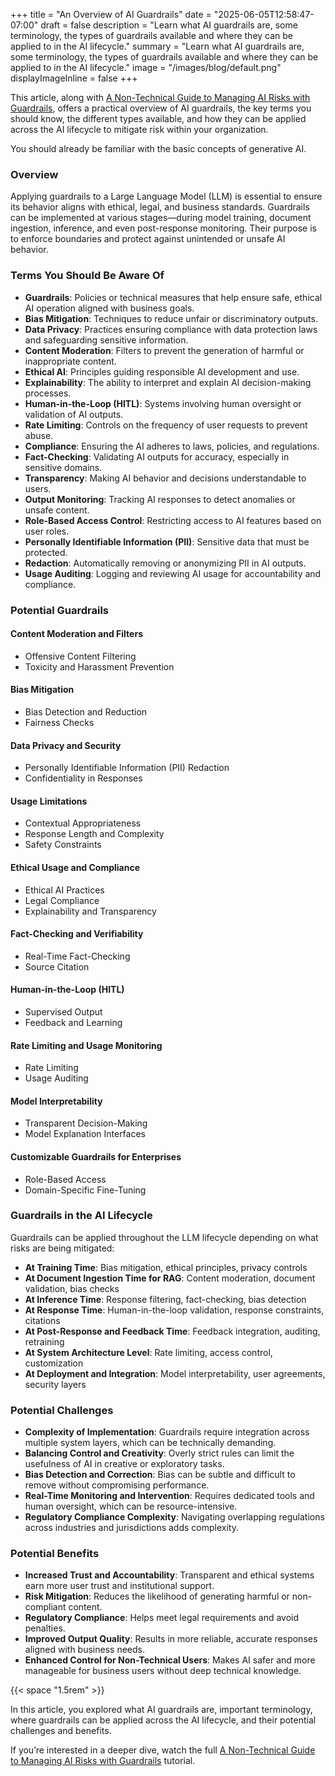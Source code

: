+++
title = "An Overview of AI Guardrails"
date = "2025-06-05T12:58:47-07:00"
draft = false
description = "Learn what AI guardrails are, some terminology, the types of guardrails available and where they can be applied to in the AI lifecycle."
summary = "Learn what AI guardrails are, some terminology, the types of guardrails available and where they can be applied to in the AI lifecycle."
image = "/images/blog/default.png"
displayImageInline = false
+++

This article, along with [A Non-Technical Guide to Managing AI Risks with Guardrails](https://www.youtube.com/watch?v=o_SYAN6KMGI), offers a practical overview of AI guardrails, the key terms you should know, the different types available, and how they can be applied across the AI lifecycle to mitigate risk within your organization.

You should already be familiar with the basic concepts of generative AI.

### Overview

Applying guardrails to a Large Language Model (LLM) is essential to ensure its behavior aligns with ethical, legal, and business standards. Guardrails can be implemented at various stages—during model training, document ingestion, inference, and even post-response monitoring. Their purpose is to enforce boundaries and protect against unintended or unsafe AI behavior.

### Terms You Should Be Aware Of

- **Guardrails**: Policies or technical measures that help ensure safe, ethical AI operation aligned with business goals.
- **Bias Mitigation**: Techniques to reduce unfair or discriminatory outputs.
- **Data Privacy**: Practices ensuring compliance with data protection laws and safeguarding sensitive information.
- **Content Moderation**: Filters to prevent the generation of harmful or inappropriate content.
- **Ethical AI**: Principles guiding responsible AI development and use.
- **Explainability**: The ability to interpret and explain AI decision-making processes.
- **Human-in-the-Loop (HITL)**: Systems involving human oversight or validation of AI outputs.
- **Rate Limiting**: Controls on the frequency of user requests to prevent abuse.
- **Compliance**: Ensuring the AI adheres to laws, policies, and regulations.
- **Fact-Checking**: Validating AI outputs for accuracy, especially in sensitive domains.
- **Transparency**: Making AI behavior and decisions understandable to users.
- **Output Monitoring**: Tracking AI responses to detect anomalies or unsafe content.
- **Role-Based Access Control**: Restricting access to AI features based on user roles.
- **Personally Identifiable Information (PII)**: Sensitive data that must be protected.
- **Redaction**: Automatically removing or anonymizing PII in AI outputs.
- **Usage Auditing**: Logging and reviewing AI usage for accountability and compliance.

### Potential Guardrails

#### Content Moderation and Filters
- Offensive Content Filtering  
- Toxicity and Harassment Prevention

#### Bias Mitigation
- Bias Detection and Reduction  
- Fairness Checks

#### Data Privacy and Security
- Personally Identifiable Information (PII) Redaction  
- Confidentiality in Responses

#### Usage Limitations
- Contextual Appropriateness  
- Response Length and Complexity  
- Safety Constraints

#### Ethical Usage and Compliance
- Ethical AI Practices  
- Legal Compliance  
- Explainability and Transparency

#### Fact-Checking and Verifiability
- Real-Time Fact-Checking  
- Source Citation

#### Human-in-the-Loop (HITL)
- Supervised Output  
- Feedback and Learning

#### Rate Limiting and Usage Monitoring
- Rate Limiting  
- Usage Auditing

#### Model Interpretability
- Transparent Decision-Making  
- Model Explanation Interfaces

#### Customizable Guardrails for Enterprises
- Role-Based Access  
- Domain-Specific Fine-Tuning

### Guardrails in the AI Lifecycle

Guardrails can be applied throughout the LLM lifecycle depending on what risks are being mitigated:

- **At Training Time**: Bias mitigation, ethical principles, privacy controls  
- **At Document Ingestion Time for RAG**: Content moderation, document validation, bias checks  
- **At Inference Time**: Response filtering, fact-checking, bias detection  
- **At Response Time**: Human-in-the-loop validation, response constraints, citations  
- **At Post-Response and Feedback Time**: Feedback integration, auditing, retraining  
- **At System Architecture Level**: Rate limiting, access control, customization  
- **At Deployment and Integration**: Model interpretability, user agreements, security layers

### Potential Challenges

- **Complexity of Implementation**: Guardrails require integration across multiple system layers, which can be technically demanding.
- **Balancing Control and Creativity**: Overly strict rules can limit the usefulness of AI in creative or exploratory tasks.
- **Bias Detection and Correction**: Bias can be subtle and difficult to remove without compromising performance.
- **Real-Time Monitoring and Intervention**: Requires dedicated tools and human oversight, which can be resource-intensive.
- **Regulatory Compliance Complexity**: Navigating overlapping regulations across industries and jurisdictions adds complexity.

### Potential Benefits

- **Increased Trust and Accountability**: Transparent and ethical systems earn more user trust and institutional support.
- **Risk Mitigation**: Reduces the likelihood of generating harmful or non-compliant content.
- **Regulatory Compliance**: Helps meet legal requirements and avoid penalties.
- **Improved Output Quality**: Results in more reliable, accurate responses aligned with business needs.
- **Enhanced Control for Non-Technical Users**: Makes AI safer and more manageable for business users without deep technical knowledge.

{{< space "1.5rem" >}}

In this article, you explored what AI guardrails are, important terminology, where guardrails can be applied across the AI lifecycle, and their potential challenges and benefits.

If you’re interested in a deeper dive, watch the full [A Non-Technical Guide to Managing AI Risks with Guardrails](https://www.youtube.com/watch?v=o_SYAN6KMGI) tutorial.